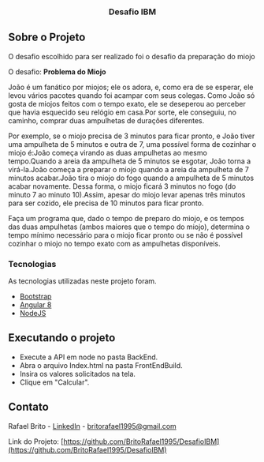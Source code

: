 ﻿<p align="center">
  <h3 align="center">Desafio IBM</h3>
</p>

<!-- Sobre o Projeto -->
## Sobre o Projeto

O desafio escolhido para ser realizado foi o desafio da preparação do miojo

O desafio:
<strong>Problema do Miojo</strong>
 
João é um fanático por miojos; ele os adora, e, como era de se esperar, ele levou vários pacotes quando foi acampar com seus colegas. Como João só gosta de miojos feitos com o tempo exato, ele se deseperou ao perceber que havia esquecido seu relógio em casa.Por sorte, ele conseguiu, no caminho, comprar duas ampulhetas de durações diferentes. 
 
Por exemplo, se o miojo precisa de 3 minutos para ficar pronto, e João tiver uma ampulheta de 5 minutos e outra de 7, uma possível forma de cozinhar o miojo é:João começa virando as duas ampulhetas ao mesmo tempo.Quando a areia da ampulheta de 5 minutos se esgotar, João torna a virá-la.João começa a preparar o miojo quando a areia da ampulheta de 7 minutos acabar.João tira o miojo do fogo quando a ampulheta de 5 minutos acabar novamente.
Dessa forma, o miojo ficará 3 minutos no fogo (do minuto 7 ao minuto 10).Assim, apesar do miojo levar apenas três minutos para ser cozido, ele precisa de 10 minutos para ficar pronto.
 
Faça um programa que, dado o tempo de preparo do miojo, e os tempos das duas ampulhetas (ambos maiores que o tempo do miojo), determina o tempo mínimo necessário para o miojo ficar pronto ou se não é possível cozinhar o miojo no tempo exato com as ampulhetas disponíveis.

### Tecnologias
As tecnologias utilizadas neste projeto foram.
* [Bootstrap](https://getbootstrap.com)
* [Angular 8](https://angular.io/)
* [NodeJS](https://nodejs.org/en/)



<!-- GETTING STARTED -->
## Executando o projeto

* Execute a API em node no pasta BackEnd.
* Abra o arquivo Index.html na pasta FrontEndBuild.
* Insira os valores solicitados na tela.
* Clique em "Calcular".


<!-- CONTACT -->
## Contato

Rafael Brito - [LinkedIn](https://www.linkedin.com/in/rafael-brito-11913086/) - britorafael1995@gmail.com

Link do Projeto: [https://github.com/BritoRafael1995/DesafioIBM](https://github.com/BritoRafael1995/DesafioIBM)

